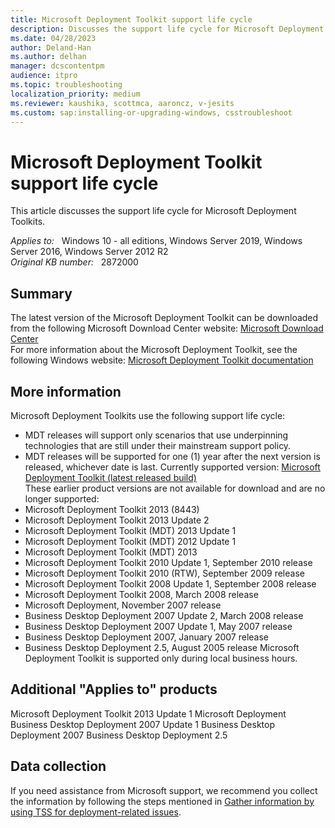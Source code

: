 ```yaml
---
title: Microsoft Deployment Toolkit support life cycle
description: Discusses the support life cycle for Microsoft Deployment Toolkits.
ms.date: 04/28/2023
author: Deland-Han
ms.author: delhan
manager: dcscontentpm
audience: itpro
ms.topic: troubleshooting
localization_priority: medium
ms.reviewer: kaushika, scottmca, aaroncz, v-jesits
ms.custom: sap:installing-or-upgrading-windows, csstroubleshoot
---
```

# Microsoft Deployment Toolkit support life cycle

This article discusses the support life cycle for Microsoft Deployment Toolkits.

_Applies to:_ &nbsp; Windows 10 - all editions, Windows Server 2019, Windows Server 2016, Windows Server 2012 R2  
_Original KB number:_ &nbsp; 2872000

## Summary

The latest version of the Microsoft Deployment Toolkit can be downloaded from the following Microsoft Download Center website:
[Microsoft Download Center](https://go.microsoft.com/fwlink/?LinkId=325278)  
For more information about the Microsoft Deployment Toolkit, see the following Windows website:
[Microsoft Deployment Toolkit documentation](https://www.microsoft.com/mdt)  

## More information

Microsoft Deployment Toolkits use the following support life cycle:  

- MDT releases will support only scenarios that use underpinning technologies that are still under their mainstream support policy.
- MDT releases will be supported for one (1) year after the next version is released, whichever date is last.
Currently supported version: [Microsoft Deployment Toolkit (latest released build)](https://www.microsoft.com/download/details.aspx?id=54259)  
These earlier product versions are not available for download and are no longer supported:
- Microsoft Deployment Toolkit 2013  (8443)
- Microsoft Deployment Toolkit 2013 Update 2
- Microsoft Deployment Toolkit (MDT) 2013 Update 1
- Microsoft Deployment Toolkit (MDT) 2012 Update 1
- Microsoft Deployment Toolkit (MDT) 2013
- Microsoft Deployment Toolkit 2010 Update 1, September 2010 release  
- Microsoft Deployment Toolkit 2010 (RTW), September 2009 release
- Microsoft Deployment Toolkit 2008 Update 1, September 2008 release
- Microsoft Deployment Toolkit 2008, March 2008 release
- Microsoft Deployment, November 2007 release
- Business Desktop Deployment 2007 Update 2, March 2008 release
- Business Desktop Deployment 2007 Update 1, May 2007 release
- Business Desktop Deployment 2007, January 2007 release
- Business Desktop Deployment 2.5, August 2005 release
Microsoft Deployment Toolkit is supported only during local business hours.

## Additional "Applies to" products

Microsoft Deployment Toolkit 2013 Update 1
Microsoft Deployment
Business Desktop Deployment 2007 Update 1
Business Desktop Deployment 2007
Business Desktop Deployment 2.5

## Data collection

If you need assistance from Microsoft support, we recommend you collect the information by following the steps mentioned in [Gather information by using TSS for deployment-related issues](../../windows-client/windows-troubleshooters/gather-information-using-tss-deployment.md).
